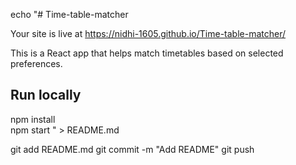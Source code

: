echo "# Time-table-matcher

Your site is live at https://nidhi-1605.github.io/Time-table-matcher/

This is a React app that helps match timetables based on selected preferences.

## Run locally
npm install  
npm start
" > README.md

git add README.md
git commit -m "Add README"
git push

